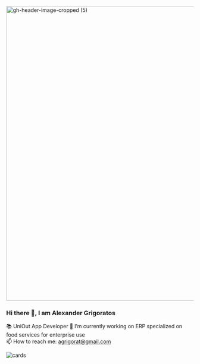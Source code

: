 
<img width="791" alt="gh-header-image-cropped (5)" src="https://github.com/AlexGrigoratos/AlexGrigoratos/assets/159578904/8b80908b-6ef7-4fae-8a0d-1c4cc934d38c">

### Hi there 👋, I am Alexander Grigoratos
📚 UniOut App Developer
🔭 I’m currently working on ERP specialized on food services for enterprise use    
📫 How to reach me: agrigorat@gmail.com

![cards](https://github.com/AlexGrigoratos/AlexGrigoratos/assets/159578904/3773870c-6e55-4554-ab2c-518cdaf28ea5)
      <svg
        width="495"
        height="160"
        viewBox="0 0 495 160"
        fill="none"
        xmlns="http://www.w3.org/2000/svg"
        role="img"
        aria-label="My Tech Stack 💻"
      >
       

    
        


<!--
**AlexGrigoratos/AlexGrigoratos** is a ✨ _special_ ✨ repository because its `README.md` (this file) appears on your GitHub profile.

Here are some ideas to get you started:

- 🔭 I’m currently working on ...
- 🌱 I’m currently learning ...
- 👯 I’m looking to collaborate on ...
- 🤔 I’m looking for help with ...
- 💬 Ask me about ...
- 📫 How to reach me: ...
- 😄 Pronouns: ...
- ⚡ Fun fact: ...
-->
